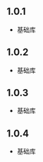 <!--
 * @Author: your name
 * @Date: 2023-08-18 09:44:09
 * @LastEditTime: 2023-08-18 15:13:40
 * @LastEditors: Please set LastEditors
 * @Description: In User Settings Edit
 * @FilePath: /network/CHANGELOG.md
-->
## 1.0.1

* 基础库

## 1.0.2

* 基础库

## 1.0.3

* 基础库

## 1.0.4

* 基础库
